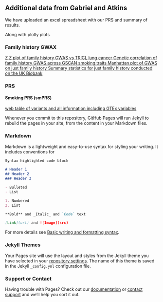 ## Additional data from Gabriel and Atkins

We have uploaded an excel spreadsheet with our PRS and summary of results. 

Along with plotly plots 


### Family history GWAX

[Z Z plot of family history GWAS vs TRICL lung cancer ](url)
[Genetic correlation of family history GWAS across GSCAN smoking traits ](url)
[Manhattan plot of GWAS on just family history ](url)
[Summary statistics for just family history conducted on the UK Biobank ](url)


### PRS

#### Smoking PRS (smPRS)
[web table of variants and all information including GTEx variables ](/GWAx_lung_cancer/smPRS/)



Whenever you commit to this repository, GitHub Pages will run [Jekyll](https://jekyllrb.com/) to rebuild the pages in your site, from the content in your Markdown files.

### Markdown

Markdown is a lightweight and easy-to-use syntax for styling your writing. It includes conventions for

```markdown
Syntax highlighted code block

# Header 1
## Header 2
### Header 3

- Bulleted
- List

1. Numbered
2. List

**Bold** and _Italic_ and `Code` text

[Link](url) and ![Image](src)
```

For more details see [Basic writing and formatting syntax](https://docs.github.com/en/github/writing-on-github/getting-started-with-writing-and-formatting-on-github/basic-writing-and-formatting-syntax).

### Jekyll Themes

Your Pages site will use the layout and styles from the Jekyll theme you have selected in your [repository settings](https://github.com/IARC-genetics/GWAx_lung_cancer/settings/pages). The name of this theme is saved in the Jekyll `_config.yml` configuration file.

### Support or Contact

Having trouble with Pages? Check out our [documentation](https://docs.github.com/categories/github-pages-basics/) or [contact support](https://support.github.com/contact) and we’ll help you sort it out.
